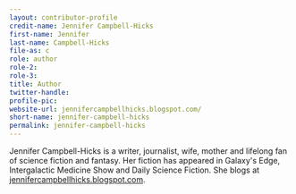 ```yaml
---
layout: contributor-profile
credit-name: Jennifer Campbell-Hicks
first-name: Jennifer
last-name: Campbell-Hicks
file-as: c
role: author
role-2:
role-3:
title: Author
twitter-handle:
profile-pic:
website-url: jennifercampbellhicks.blogspot.com/
short-name: jennifer-campbell-hicks
permalink: jennifer-campbell-hicks
---
```

Jennifer Campbell-Hicks is a writer, journalist, wife, mother and lifelong fan of science fiction and fantasy. Her fiction has appeared in Galaxy's Edge, Intergalactic Medicine Show and Daily Science Fiction. She blogs at [jennifercampbellhicks.blogspot.com](http://jennifercampbellhicks.blogspot.com/).
